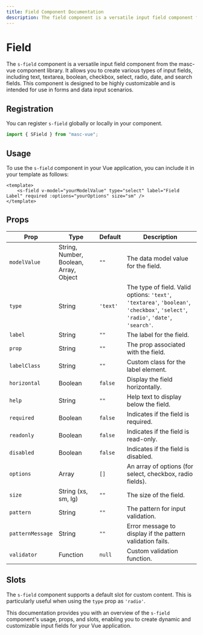 ```yaml
---
title: Field Component Documentation
description: The field component is a versatile input field component from the masc-vue component library. It allows you to create various types of input fields, including text, textarea, boolean, checkbox, select, radio, date, and search fields. This component is designed to be highly customizable and is intended for use in forms and data input scenarios.
---
```


# Field

The `s-field` component is a versatile input field component from the masc-vue component library. It allows you to create various types of input fields, including text, textarea, boolean, checkbox, select, radio, date, and search fields. This component is designed to be highly customizable and is intended for use in forms and data input scenarios.

## Registration

You can register `s-field` globally or locally in your component.

```ts
import { SField } from "masc-vue";
```

## Usage

To use the `s-field` component in your Vue application, you can include it in your template as follows:

```vue
<template>
	<s-field v-model="yourModelValue" type="select" label="Field Label" required :options="yourOptions" size="sm" />
</template>
```

## Props

| Prop             | Type                                   | Default  | Description                                                                                                                       |
| ---------------- | -------------------------------------- | -------- | --------------------------------------------------------------------------------------------------------------------------------- |
| `modelValue`     | String, Number, Boolean, Array, Object | `""`     | The data model value for the field.                                                                                               |
| `type`           | String                                 | `'text'` | The type of field. Valid options: `'text'`, `'textarea'`, `'boolean'`, `'checkbox'`, `'select'`, `'radio'`, `'date'`, `'search'`. |
| `label`          | String                                 | `""`     | The label for the field.                                                                                                          |
| `prop`           | String                                 | `""`     | The prop associated with the field.                                                                                               |
| `labelClass`     | String                                 | `""`     | Custom class for the label element.                                                                                               |
| `horizontal`     | Boolean                                | `false`  | Display the field horizontally.                                                                                                   |
| `help`           | String                                 | `""`     | Help text to display below the field.                                                                                             |
| `required`       | Boolean                                | `false`  | Indicates if the field is required.                                                                                               |
| `readonly`       | Boolean                                | `false`  | Indicates if the field is read-only.                                                                                              |
| `disabled`       | Boolean                                | `false`  | Indicates if the field is disabled.                                                                                               |
| `options`        | Array                                  | `[]`     | An array of options (for select, checkbox, radio fields).                                                                         |
| `size`           | String (xs, sm, lg)                    | `""`     | The size of the field.                                                                                                            |
| `pattern`        | String                                 | `""`     | The pattern for input validation.                                                                                                 |
| `patternMessage` | String                                 | `""`     | Error message to display if the pattern validation fails.                                                                         |
| `validator`      | Function                               | `null`   | Custom validation function.                                                                                                       |

## Slots

The `s-field` component supports a default slot for custom content. This is particularly useful when using the `type` prop as `'radio'`.

This documentation provides you with an overview of the `s-field` component's usage, props, and slots, enabling you to create dynamic and customizable input fields for your Vue application.
